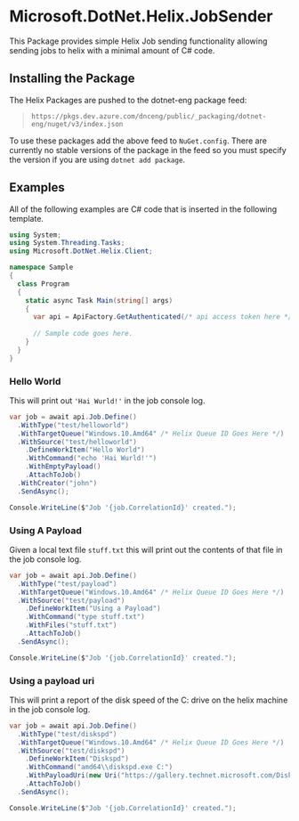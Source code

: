 # Microsoft.DotNet.Helix.JobSender
This Package provides simple Helix Job sending functionality allowing sending jobs to helix with a minimal amount of C# code.

## Installing the Package

The Helix Packages are pushed to the dotnet-eng package feed:

> `https://pkgs.dev.azure.com/dnceng/public/_packaging/dotnet-eng/nuget/v3/index.json`

To use these packages add the above feed to `NuGet.config`. There are currently no stable versions of the package in the feed so you must specify the version if you are using `dotnet add package`.

## Examples
All of the following examples are C# code that is inserted in the following template.
```csharp
using System;
using System.Threading.Tasks;
using Microsoft.DotNet.Helix.Client;

namespace Sample
{
  class Program
  {
    static async Task Main(string[] args)
    {
      var api = ApiFactory.GetAuthenticated(/* api access token here */);
      
      // Sample code goes here.
    }
  }
}

```

### Hello World
This will print out `'Hai Wurld!'` in the job console log.

```csharp
var job = await api.Job.Define()
  .WithType("test/helloworld")
  .WithTargetQueue("Windows.10.Amd64" /* Helix Queue ID Goes Here */)
  .WithSource("test/helloworld")
    .DefineWorkItem("Hello World")
    .WithCommand("echo 'Hai Wurld!'")
    .WithEmptyPayload()
    .AttachToJob()
  .WithCreator("john")
  .SendAsync();

Console.WriteLine($"Job '{job.CorrelationId}' created.");
```

### Using A Payload
Given a local text file `stuff.txt` this will print out the contents of that file in the job console log.

```csharp
var job = await api.Job.Define()
  .WithType("test/payload")
  .WithTargetQueue("Windows.10.Amd64" /* Helix Queue ID Goes Here */)
  .WithSource("test/payload")
    .DefineWorkItem("Using a Payload")
    .WithCommand("type stuff.txt")
    .WithFiles("stuff.txt")
    .AttachToJob()
  .SendAsync();

Console.WriteLine($"Job '{job.CorrelationId}' created.");
```

### Using a payload uri
This will print a report of the disk speed of the C: drive on the helix machine in the job console log.

```csharp
var job = await api.Job.Define()
  .WithType("test/diskspd")
  .WithTargetQueue("Windows.10.Amd64" /* Helix Queue ID Goes Here */)
  .WithSource("test/diskspd")
    .DefineWorkItem("Diskspd")
    .WithCommand("amd64\\diskspd.exe C:")
    .WithPayloadUri(new Uri("https://gallery.technet.microsoft.com/DiskSpd-A-Robust-Storage-6ef84e62/file/199535/1/DiskSpd-2.0.20a.zip"))
    .AttachToJob()
  .SendAsync();

Console.WriteLine($"Job '{job.CorrelationId}' created.");
```

